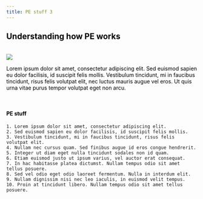 ```yaml
---
title: PE stuff 3
---
```


## <font color="black">Understanding how PE works</font>
<br>
<img src="https://s3-alpha.figma.com/hub/file/948140848/1f4d8ea7-e9d9-48b7-b70c-819482fb10fb-cover.png" width="auto"/>

<br>

<font color="black">Lorem ipsum dolor sit amet, consectetur adipiscing elit. Sed euismod sapien eu dolor facilisis, id suscipit felis mollis. Vestibulum tincidunt, mi in faucibus tincidunt, risus felis volutpat elit, nec luctus mauris augue vel eros. Ut quis urna vitae purus tempor volutpat eget non arcu.</font>

<br>

#### <font color="black">PE stuff</font>

```
1. Lorem ipsum dolor sit amet, consectetur adipiscing elit.
2. Sed euismod sapien eu dolor facilisis, id suscipit felis mollis.
3. Vestibulum tincidunt, mi in faucibus tincidunt, risus felis volutpat elit.
4. Nullam nec cursus quam. Sed finibus augue id eros congue hendrerit.
5. Integer ut diam eget nulla tincidunt sodales non id quam.
6. Etiam euismod justo ut ipsum varius, vel auctor erat consequat.
7. In hac habitasse platea dictumst. Nullam tempus odio sit amet tellus posuere.
8. Sed vel odio eget odio laoreet fermentum. Nulla in interdum elit.
9. Nullam dignissim nisi nec leo iaculis, in euismod velit tempus.
10. Proin at tincidunt libero. Nullam tempus odio sit amet tellus posuere.
```
